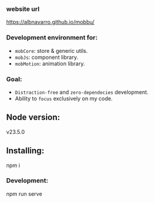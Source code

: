 ### website url
https://albnavarro.github.io/mobbu/

### Development environment for:
- `mobCore`: store & generic utils.
- `mobJs`: component library.
- `mobMotion`: animation library.

### Goal:
- `Distraction-free` and `zero-dependecies` development.
- Ability to `focus` exclusively on my code.


## Node version:
v23.5.0

## Installing:
npm i

### Development:
npm run serve
